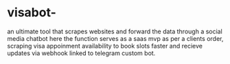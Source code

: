 # visabot-
an ultimate tool that scrapes websites and forward the data through a social media chatbot
here the function serves as a saas mvp as per a clients order, scraping visa appoinment availability to book slots faster and recieve updates via webhook linked to telegram custom bot.

